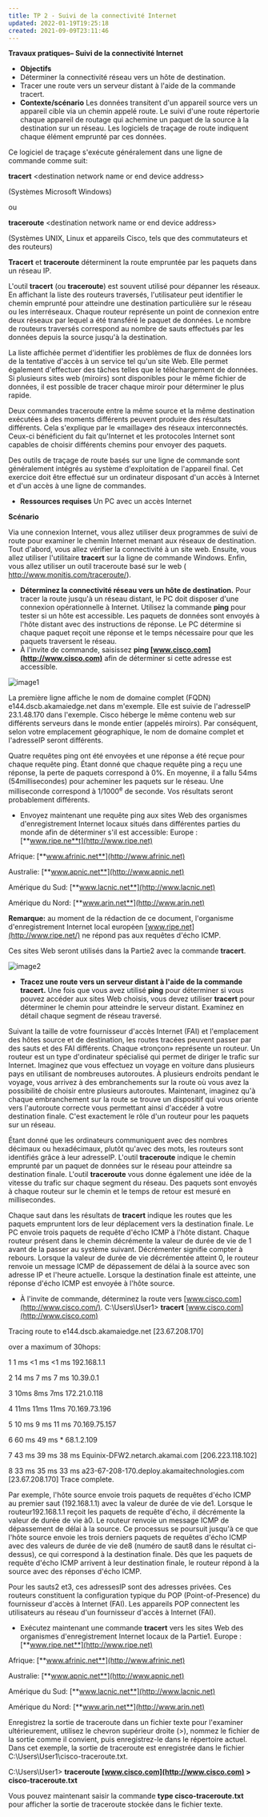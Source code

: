 ```yaml
---
title: TP 2 - Suivi de la connectivité Internet
updated: 2022-01-19T19:25:18
created: 2021-09-09T23:11:46
---
```


**Travaux pratiques– Suivi de la connectivité Internet**
- **Objectifs**
- Déterminer la connectivité réseau vers un hôte de destination.
- Tracer une route vers un serveur distant à l'aide de la commande tracert.
- **Contexte/scénario**
Les données transitent d'un appareil source vers un appareil cible via un chemin appelé route. Le suivi d'une route répertorie chaque appareil de routage qui achemine un paquet de la source à la destination sur un réseau. Les logiciels de traçage de route indiquent chaque élément emprunté par ces données.

Ce logiciel de traçage s'exécute généralement dans une ligne de commande comme suit:

**tracert** \<destination network name or end device address\>

(Systèmes Microsoft Windows)

ou

**traceroute** \<destination network name or end device address\>

(Systèmes UNIX, Linux et appareils Cisco, tels que des commutateurs et des routeurs)

**Tracert** et **traceroute** déterminent la route empruntée par les paquets dans un réseau IP.

L'outil **tracert** (ou **traceroute**) est souvent utilisé pour dépanner les réseaux. En affichant la liste des routeurs traversés, l'utilisateur peut identifier le chemin emprunté pour atteindre une destination particulière sur le réseau ou les interréseaux. Chaque routeur représente un point de connexion entre deux réseaux par lequel a été transféré le paquet de données. Le nombre de routeurs traversés correspond au nombre de sauts effectués par les données depuis la source jusqu'à la destination.

La liste affichée permet d'identifier les problèmes de flux de données lors de la tentative d'accès à un service tel qu'un site Web. Elle permet également d'effectuer des tâches telles que le téléchargement de données. Si plusieurs sites web (miroirs) sont disponibles pour le même fichier de données, il est possible de tracer chaque miroir pour déterminer le plus rapide.

Deux commandes traceroute entre la même source et la même destination exécutées à des moments différents peuvent produire des résultats différents. Cela s'explique par le «maillage» des réseaux interconnectés. Ceux-ci bénéficient du fait qu'Internet et les protocoles Internet sont capables de choisir différents chemins pour envoyer des paquets.

Des outils de traçage de route basés sur une ligne de commande sont généralement intégrés au système d'exploitation de l'appareil final. Cet exercice doit être effectué sur un ordinateur disposant d'un accès à Internet et d'un accès à une ligne de commandes.
- **Ressources requises**
Un PC avec un accès Internet  

**Scénario**

Via une connexion Internet, vous allez utiliser deux programmes de suivi de route pour examiner le chemin Internet menant aux réseaux de destination. Tout d'abord, vous allez vérifier la connectivité à un site web. Ensuite, vous allez utiliser l'utilitaire **tracert** sur la ligne de commande Windows. Enfin, vous allez utiliser un outil traceroute basé sur le web ( <http://www.monitis.com/traceroute/>).

- **Déterminez la connectivité réseau vers un hôte de destination.**
Pour tracer la route jusqu'à un réseau distant, le PC doit disposer d'une connexion opérationnelle à Internet. Utilisez la commande **ping** pour tester si un hôte est accessible. Les paquets de données sont envoyés à l'hôte distant avec des instructions de réponse. Le PC détermine si chaque paquet reçoit une réponse et le temps nécessaire pour que les paquets traversent le réseau.
- À l'invite de commande, saisissez **ping [www.cisco.com](http://www.cisco.com)** afin de déterminer si cette adresse est accessible.

![image1](resources/822f929430b4493b9be9ea5e47893377.jpg)

La première ligne affiche le nom de domaine complet (FQDN) e144.dscb.akamaiedge.net dans m'exemple. Elle est suivie de l'adresseIP 23.1.48.170 dans l'exemple. Cisco héberge le même contenu web sur différents serveurs dans le monde entier (appelés miroirs). Par conséquent, selon votre emplacement géographique, le nom de domaine complet et l'adresseIP seront différents.

Quatre requêtes ping ont été envoyées et une réponse a été reçue pour chaque requête ping. Étant donné que chaque requête ping a reçu une réponse, la perte de paquets correspond à 0%. En moyenne, il a fallu 54ms (54millisecondes) pour acheminer les paquets sur le réseau. Une milliseconde correspond à 1/1000<sup>e</sup> de seconde. Vos résultats seront probablement différents.

- Envoyez maintenant une requête ping aux sites Web des organismes d'enregistrement Internet locaux situés dans différentes parties du monde afin de déterminer s'il est accessible:
Europe : [**www.ripe.ne**t](http://www.ripe.net)

Afrique: [**www.afrinic.net**](http://www.afrinic.net)

Australie: [**www.apnic.net**](http://www.apnic.net)

Amérique du Sud: [**www.lacnic.net**](http://www.lacnic.net)

Amérique du Nord: [**www.arin.net**](http://www.arin.net)

**Remarque:** au moment de la rédaction de ce document, l'organisme d'enregistrement Internet local européen [www.ripe.net](http://www.ripe.net/) ne répond pas aux requêtes d'écho ICMP.

Ces sites Web seront utilisés dans la Partie2 avec la commande **tracert**.

![image2](resources/9efd587b093e4262bf4d2f8d98c23908.png)
- **Tracez une route vers un serveur distant à l'aide de la commande tracert.**
Une fois que vous avez utilisé **ping** pour déterminer si vous pouvez accéder aux sites Web choisis, vous devez utiliser **tracert** pour déterminer le chemin pour atteindre le serveur distant. Examinez en détail chaque segment de réseau traversé.  

Suivant la taille de votre fournisseur d'accès Internet (FAI) et l'emplacement des hôtes source et de destination, les routes tracées peuvent passer par des sauts et des FAI différents. Chaque «tronçon» représente un routeur. Un routeur est un type d'ordinateur spécialisé qui permet de diriger le trafic sur Internet. Imaginez que vous effectuez un voyage en voiture dans plusieurs pays en utilisant de nombreuses autoroutes. À plusieurs endroits pendant le voyage, vous arrivez à des embranchements sur la route où vous avez la possibilité de choisir entre plusieurs autoroutes. Maintenant, imaginez qu'à chaque embranchement sur la route se trouve un dispositif qui vous oriente vers l'autoroute correcte vous permettant ainsi d'accéder à votre destination finale. C'est exactement le rôle d'un routeur pour les paquets sur un réseau.  

Étant donné que les ordinateurs communiquent avec des nombres décimaux ou hexadécimaux, plutôt qu'avec des mots, les routeurs sont identifiés grâce à leur adresseIP. L'outil **traceroute** indique le chemin emprunté par un paquet de données sur le réseau pour atteindre sa destination finale. L'outil **traceroute** vous donne également une idée de la vitesse du trafic sur chaque segment du réseau. Des paquets sont envoyés à chaque routeur sur le chemin et le temps de retour est mesuré en millisecondes.

Chaque saut dans les résultats de **tracert** indique les routes que les paquets empruntent lors de leur déplacement vers la destination finale. Le PC envoie trois paquets de requête d'écho ICMP à l'hôte distant. Chaque routeur présent dans le chemin décrémente la valeur de durée de vie de 1 avant de la passer au système suivant. Décrémenter signifie compter à rebours. Lorsque la valeur de durée de vie décrémentée atteint 0, le routeur renvoie un message ICMP de dépassement de délai à la source avec son adresse IP et l'heure actuelle. Lorsque la destination finale est atteinte, une réponse d'écho ICMP est envoyée à l'hôte source.
- À l'invite de commande, déterminez la route vers [www.cisco.com](http://www.cisco.com/).
C:\Users\User1\> **tracert** [www.cisco.com](http://www.cisco.com)

Tracing route to e144.dscb.akamaiedge.net \[23.67.208.170\]

over a maximum of 30hops:

1 1 ms \<1 ms \<1 ms 192.168.1.1

2 14 ms 7 ms 7 ms 10.39.0.1

3 10ms 8ms 7ms 172.21.0.118

4 11ms 11ms 11ms 70.169.73.196

5 10 ms 9 ms 11 ms 70.169.75.157

6 60 ms 49 ms \* 68.1.2.109

7 43 ms 39 ms 38 ms Equinix-DFW2.netarch.akamai.com \[206.223.118.102\]

8 33 ms 35 ms 33 ms a23-67-208-170.deploy.akamaitechnologies.com \[23.67.208.170\] Trace complete.

Par exemple, l'hôte source envoie trois paquets de requêtes d'écho ICMP au premier saut (192.168.1.1) avec la valeur de durée de vie de1. Lorsque le routeur192.168.1.1 reçoit les paquets de requête d'écho, il décrémente la valeur de durée de vie à0. Le routeur renvoie un message ICMP de dépassement de délai à la source. Ce processus se poursuit jusqu'à ce que l'hôte source envoie les trois derniers paquets de requêtes d'écho ICMP avec des valeurs de durée de vie de8 (numéro de saut8 dans le résultat ci-dessus), ce qui correspond à la destination finale. Dès que les paquets de requête d'écho ICMP arrivent à leur destination finale, le routeur répond à la source avec des réponses d'écho ICMP.

Pour les sauts2 et3, ces adressesIP sont des adresses privées. Ces routeurs constituent la configuration typique du POP (Point-of-Presence) du fournisseur d'accès à Internet (FAI). Les appareils POP connectent les utilisateurs au réseau d'un fournisseur d'accès à Internet (FAI).
- Exécutez maintenant une commande **tracert** vers les sites Web des organismes d'enregistrement Internet locaux de la Partie1.
Europe : [**www.ripe.net**](http://www.ripe.net)  

Afrique: [**www.afrinic.net**](http://www.afrinic.net)

Australie: [**www.apnic.net**](http://www.apnic.net)

Amérique du Sud: [**www.lacnic.net**](http://www.lacnic.net)

Amérique du Nord: [**www.arin.net**](http://www.arin.net)

Enregistrez la sortie de traceroute dans un fichier texte pour l'examiner ultérieurement, utilisez le chevron supérieur droite (\>), nommez le fichier de la sortie comme il convient, puis enregistrez-le dans le répertoire actuel. Dans cet exemple, la sortie de traceroute est enregistrée dans le fichier C:\Users\User1\cisco-traceroute.txt.

C:\Users\User1\> **traceroute [www.cisco.com](http://www.cisco.com) \> cisco-traceroute.txt**

Vous pouvez maintenant saisir la commande **type cisco-traceroute.txt** pour afficher la sortie de traceroute stockée dans le fichier texte.
